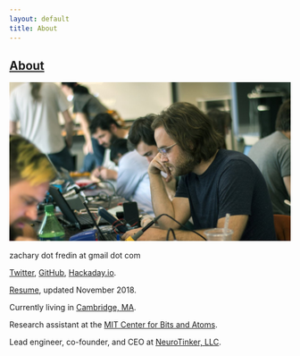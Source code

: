 ```yaml
---
layout: default
title: About
---
```

## [About](about.md)
![About](/assets/img/zach.jpg "About")

zachary dot fredin at gmail dot com

[Twitter](https://twitter.com/zakqwy), [GitHub](https://github.com/zakqwy), [Hackaday.io](https://hackaday.io/zakqwy).

[Resume](/ZF_resume.md), updated November 2018.

Currently living in [Cambridge, MA](https://en.wikipedia.org/wiki/Cambridge,_Massachusetts).

Research assistant at the [MIT Center for Bits and Atoms](http://cba.mit.edu).

Lead engineer, co-founder, and CEO at [NeuroTinker, LLC](https://neurotinker.com).
